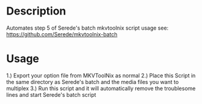 # Description
Automates step 5 of Serede's batch mkvtoolnix script usage see: https://github.com/Serede/mkvtoolnix-batch 

# Usage
1.) Export your option file from MKVToolNix as normal
2.) Place this Script in the same directory as Serede's batch and the media files you want to multiplex
3.) Run this script and it will automatically remove the troublesome lines and start Serede's batch script
